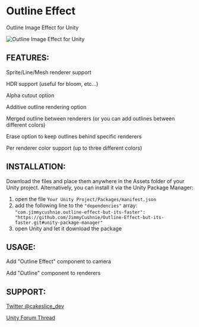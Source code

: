 Outline Effect
======================
Outline Image Effect for Unity

![](http://i.imgur.com/CuUDPyk.jpg "Outline Image Effect for Unity")

FEATURES:
------------
Sprite/Line/Mesh renderer support

HDR support (useful for bloom, etc...)

Alpha cutout option

Additive outline rendering option

Merged outline between renderers (or you can add outlines between different colors)

Erase option to keep outlines behind specific renderers

Per renderer color support (up to three different colors)

INSTALLATION:
------------
Download the files and place them anywhere in the Assets folder of your Unity project. Alternatively, you can install it via the Unity Package Manager:

1. open the file `Your Unity Project/Packages/manifest.json`
1. add the following line to the `"dependencies"` array: `"com.jimmycushnie.outline-effect-but-its-faster": "https://github.com/JimmyCushnie/Outline-Effect-but-its-faster.git#unity-package-manager"`
1. open Unity and let it download the package

USAGE:
------------
Add "Outline Effect" component to camera

Add "Outline" component to renderers

SUPPORT:
------------
[Twitter @cakeslice_dev](https://twitter.com/cakeslice_dev)

[Unity Forum Thread](https://forum.unity3d.com/threads/free-open-source-outline-image-effect.314362)